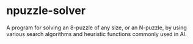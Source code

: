 # npuzzle-solver
A program for solving an 8-puzzle of any size, or an N-puzzle, by using various search algorithms and heuristic functions commonly used in AI.

